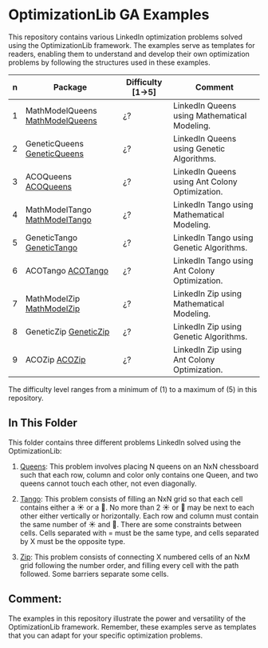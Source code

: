 # OptimizationLib GA Examples
This repository contains various LinkedIn optimization problems solved using the OptimizationLib framework. The examples serve as templates for readers, enabling them to understand and develop their own optimization problems by following the structures used in these examples.


| n | Package                                                                                                                                                             | Difficulty [1&rarr;5] | Comment                                        |
|---|---------------------------------------------------------------------------------------------------------------------------------------------------------------------|-----------------------|------------------------------------------------|
| 1 | MathModelQueens [MathModelQueens](https://github.com/SergioOyaga/LinkedInOptimizationExamples/tree/master/src/main/java/org/soyaga/examples/Queens/MathModelQueens) | ¿?                    | LinkedIn Queens using Mathematical Modeling.   |
| 2 | GeneticQueens [GeneticQueens](https://github.com/SergioOyaga/LinkedInOptimizationExamples/tree/master/src/main/java/org/soyaga/examples/Queens/GeneticQueens)       | ¿?                    | LinkedIn Queens using Genetic Algorithms.      |
| 3 | ACOQueens [ACOQueens](https://github.com/SergioOyaga/LinkedInOptimizationExamples/tree/master/src/main/java/org/soyaga/examples/Queens/ACOQueens)                   | ¿?                    | LinkedIn Queens using Ant Colony Optimization. |
| 4 | MathModelTango [MathModelTango](https://github.com/SergioOyaga/LinkedInOptimizationExamples/tree/master/src/main/java/org/soyaga/examples/Tango/MathModelTango)     | ¿?                    | LinkedIn Tango using Mathematical Modeling.    |
| 5 | GeneticTango [GeneticTango](https://github.com/SergioOyaga/LinkedInOptimizationExamples/tree/master/src/main/java/org/soyaga/examples/Tango/GeneticTango)           | ¿?                    | LinkedIn Tango using Genetic Algorithms.       |
| 6 | ACOTango [ACOTango](https://github.com/SergioOyaga/LinkedInOptimizationExamples/tree/master/src/main/java/org/soyaga/examples/Tango/ACOTango)                       | ¿?                    | LinkedIn Tango using Ant Colony Optimization.  |
| 7 | MathModelZip [MathModelZip](https://github.com/SergioOyaga/LinkedInOptimizationExamples/tree/master/src/main/java/org/soyaga/examples/Zip/MathModelZip)             | ¿?                    | LinkedIn Zip using Mathematical Modeling.      |
| 8 | GeneticZip [GeneticZip](https://github.com/SergioOyaga/LinkedInOptimizationExamples/tree/master/src/main/java/org/soyaga/examples/Zip/GeneticZip)                   | ¿?                    | LinkedIn Zip using Genetic Algorithms.         |
| 9 | ACOZip [ACOZip](https://github.com/SergioOyaga/LinkedInOptimizationExamples/tree/master/src/main/java/org/soyaga/examples/Zip/ACOZip)                               | ¿?                    | LinkedIn Zip using Ant Colony Optimization.    |

The difficulty level ranges from a minimum of (1) to a maximum of (5) in this repository.

## In This Folder

This folder contains three different problems LinkedIn solved using the OptimizationLib:

1. [Queens](https://github.com/SergioOyaga/LinkedInOptimizationExamples/tree/master/src/main/java/org/soyaga/examples/Queens):
   This problem involves placing N queens on an NxN chessboard such that each row, column and color only contains one Queen, and two queens cannot touch each other, not even diagonally.

2. [Tango](https://github.com/SergioOyaga/LinkedInOptimizationExamples/tree/master/src/main/java/org/soyaga/examples/Tango):
   This problem consists of filling an NxN grid so that each cell contains either a :sunny: or a :first_quarter_moon_with_face:. No more than 2 :sunny: or :first_quarter_moon_with_face: may be next to each other either vertically or horizontally. Each row and column must contain the same number of :sunny: and :first_quarter_moon_with_face:. There are some constraints between cells. Cells separated with = must be the same type, and cells separated by X must be the opposite type.

3. [Zip](https://github.com/SergioOyaga/LinkedInOptimizationExamples/tree/master/src/main/java/org/soyaga/examples/Zip):
   This problem consists of connecting X numbered cells of an NxM grid following the number order, and filling every cell with the path followed. Some barriers separate some cells.

## Comment:
The examples in this repository illustrate the power and versatility of the OptimizationLib framework. Remember, these examples serve as templates that you can adapt for your specific optimization problems.


